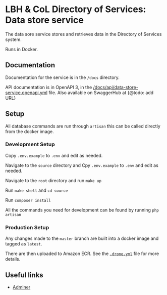# LBH & CoL Directory of Services: Data store service

The data sore service stores and retrieves data in the Directory of Services system.

Runs in Docker.

## Documentation

Documentation for the service is in the `/docs` directory.

API documentation is in OpenAPI 3, in the [/docs/api/data-store-service.openapi.yml](./docs/api/data-store-service.openapi.yml) file. Also available on SwaggerHub at {@todo: add URL}

## Setup

All database commands are run through ```artisan``` this can be called directly from the docker image.

### Development Setup

Copy ```.env.example``` to ```.env``` and edit as needed.

Navigate to the ```source``` directory and Cpy ```.env.example``` to ```.env``` and edit as needed.

Navigate to the ```root``` directory and run ```make up```

Run ```make shell``` and ```cd source```

Run ```composer install```

All the commands you need for development can be found by running ```php artisan```

### Production Setup

Any changes made to the ```master``` branch are built into a docker image and tagged as ```latest```.

There are then uploaded to Amazon ECR. See the [```.drone.yml```](https://github.com/LBHackney-IT/DoS-data-store-service/blob/master/.drone.yml) file for more details.

## Useful links

* [Adminer](http://adminer.store.lbh.localhost)
